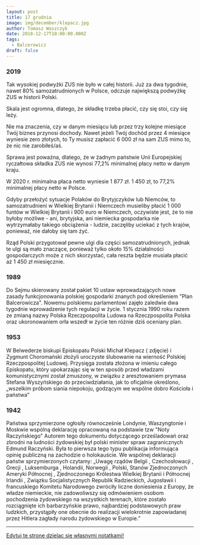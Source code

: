 ```yaml
---
layout: post
title: 17 grudnia
image: img/december/klepacz.jpg
author: Tomasz Waszczyk
date: 2018-12-17T10:00:00.000Z
tags:
  - Balcerowicz
draft: false
---
```


### 2019

Tak wysokiej podwyżki ZUS nie było w całej historii. Już za dwa tygodnie, nawet 80% samozatrudnionych w Polsce, odczuje największą podwyżkę ZUS w historii Polski.

Skala jest ogromna, dlatego, że składkę trzeba płacić, czy się stoi, czy się leży.

Nie ma znaczenia, czy w danym miesiącu lub przez trzy kolejne miesiące Twój biznes przynosi dochody. Nawet jeżeli Twój dochód przez 4 miesiące wyniesie zero złotych, to Ty musisz zapłacić 6 000 zł na sam ZUS mimo to, że nic nie zarobiłeś/aś.

Sprawa jest poważna, dlatego, że w żadnym państwie Unii Europejskiej ryczałtowa składka ZUS nie wynosi 77,2% minimalnej płacy netto w danym kraju.

W 2020 r. minimalna płaca netto wyniesie 1 877 zł. 1 450 zł, to 77,2% minimalnej płacy netto w Polsce.

Gdyby przełożyć sytuacje Polaków do Brytyjczyków lub Niemców, to samozatrudnieni w Wielkiej Brytanii i Niemczech musieliby płacić 1 000 funtów w Wielkiej Brytanii i 900 euro w Niemczech, oczywiste jest, że to nie byłoby możliwe - ani, brytyjska, ani niemiecka gospodarka nie wytrzymałaby takiego obciążenia - ludzie, zaczęliby uciekać z tych krajów, ponieważ, nie dałoby się tam żyć.

Rząd Polski przygotował pewne ulgi dla części samozatrudnionych, jednak te ulgi są mało znaczące, ponieważ tylko około 15% działalności gospodarczych może z nich skorzystać, cała reszta będzie musiała płacić aż 1 450 zł miesięcznie.

### 1989

Do Sejmu skierowany został pakiet 10 ustaw wprowadzających nowe zasady funkcjonowania polskiej gospodarki znanych pod określeniem "Plan Balcerowicza".
Nowemu polskiemu parlamentowi zajęło zaledwie dwa tygodnie wprowadzenie tych regulacji w życie.
1 stycznia 1990 roku razem ze zmianą nazwy Polska Rzeczpospolita Ludowa na Rzeczpospolita Polska oraz ukoronowaniem orła wszedł w życie ten różnie dziś oceniany plan.

### 1953

W Belwederze biskupi Episkopatu Polski Michał Klepacz ( zdjęcie) i Zygmunt Choromański złożyli uroczyste ślubowanie na wierność Polskiej Rzeczpospolitej Ludowej. Przysięga została złożona w imieniu całego Episkopatu, który upokarzając się w ten sposób przed władzami komunistycznymi został zmuszony, w związku z aresztowaniem prymasa Stefana Wyszyńskiego do przeciwdziałania, jak to oficjalnie określono, „wszelkim próbom siania niepokoju, godzącym we wspólne dobro
Kościoła i państwa”

### 1942

Państwa sprzymierzone ogłosiły równocześnie Londynie, Waszyngtonie i Moskwie wspólną deklarację opracowaną na podstawie tzw "Noty Raczyńskiego"
Autorem tego dokumentu dotyczącego prześladowań oraz zbrodni na ludności żydowskiej był polski minister spraw zagranicznych Edmund Raczyński.
Była to pierwsza tego typu publikacja informująca opinię publiczną na zachodzie o holokauście.
We wspólnej deklaracji państw sprzymierzonych czytamy:
„Uwagę rządów Belgii , Czechosłowacji , Grecji ,
Luksemburga , Holandii, Norwegii , Polski, Stanów Zjednoczonych Ameryki Północnej , Zjednoczonego Królestwa Wielkiej Brytanii i
Północnej Irlandii , Związku Socjalistycznych Republik Radzieckich, Jugosławii i francuskiego Komitetu Narodowego zwróciły liczne doniesienia z Europy, że władze niemieckie, nie zadowoliwszy się odmówieniem osobom pochodzenia żydowskiego na wszystkich terenach, które zostało rozciągnięte ich barbarzyńskie prawo, najbardziej podstawowych praw ludzkich, przystąpiły one obecnie do realizacji wielokrotnie zapowiadanej przez Hitlera zagłady narodu żydowskiego w Europie.”

---

<a href="https://github.com/TomaszWaszczyk/historia.waszczyk.com/edit/master/src/content/december-17.md" target="_blank">Edytuj tę stronę dzieląc się własnymi notatkami!</a>
